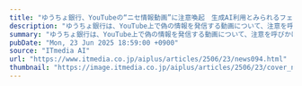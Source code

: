 ```yaml
---
title: "ゆうちょ銀行、YouTubeの“ニセ情報動画”に注意喚起　生成AI利用とみられるフェイク相次ぐ"
description: "ゆうちょ銀行は、YouTube上で偽の情報を発信する動画について、注意を呼びかけた。「7月からゆうちょ銀行の口座が使えなくなる」など、誤った内容の動画を複数確認。7月以降も、同社の全ての商品・サービスは通常通り利用できるとしている。"
summary: "ゆうちょ銀行は、YouTube上で偽の情報を発信する動画について、注意を呼びかけた。「7月からゆうちょ銀行の口座が使えなくなる」など、誤った内容の動画を複数確認。7月以降も、同社の全ての商品・サービスは通常通り利用できるとしている。"
pubDate: "Mon, 23 Jun 2025 18:59:00 +0900"
source: "ITmedia AI"
url: "https://www.itmedia.co.jp/aiplus/articles/2506/23/news094.html"
thumbnail: "https://image.itmedia.co.jp/aiplus/articles/2506/23/cover_news094.jpg"
---
```


